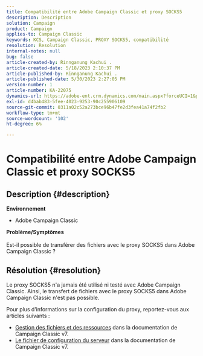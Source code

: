 ```yaml
---
title: Compatibilité entre Adobe Campaign Classic et proxy SOCKS5
description: Description
solution: Campaign
product: Campaign
applies-to: Campaign Classic
keywords: KCS, Campaign Classic, PROXY SOCKS5, compatibilité
resolution: Resolution
internal-notes: null
bug: false
article-created-by: Rinnganung Kachui .
article-created-date: 5/18/2023 2:10:37 PM
article-published-by: Rinnganung Kachui .
article-published-date: 5/30/2023 2:27:05 PM
version-number: 1
article-number: KA-22075
dynamics-url: https://adobe-ent.crm.dynamics.com/main.aspx?forceUCI=1&pagetype=entityrecord&etn=knowledgearticle&id=b10cebbe-85f5-ed11-8848-6045bd0063aa
exl-id: d4bab483-5fee-4023-9253-90c255906109
source-git-commit: 0311a02c52a273bce96b47fe2d3fea41a74f2fb2
workflow-type: tm+mt
source-wordcount: '102'
ht-degree: 6%

---
```


# Compatibilité entre Adobe Campaign Classic et proxy SOCKS5

## Description {#description}

<b>Environnement</b>
- Adobe Campaign Classic

<b>Problème/Symptômes</b><br><br>Est-il possible de transférer des fichiers avec le proxy SOCKS5 dans Adobe Campaign Classic ?<br>

## Résolution {#resolution}


Le proxy SOCKS5 n&#39;a jamais été utilisé ni testé avec Adobe Campaign Classic. Ainsi, le transfert de fichiers avec le proxy SOCKS5 dans Adobe Campaign Classic n&#39;est pas possible.

Pour plus d’informations sur la configuration du proxy, reportez-vous aux articles suivants :

- [Gestion des fichiers et des ressources](https://experienceleague.adobe.com/docs/campaign-classic/using/installing-campaign-classic/additional-configurations/file-res-management.html) dans la documentation de Campaign Classic v7.
- [Le fichier de configuration du serveur](https://experienceleague.adobe.com/docs/campaign-classic/using/installing-campaign-classic/appendices/the-server-configuration-file.html) dans la documentation de Campaign Classic v7.
